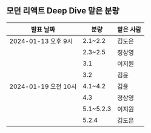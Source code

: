 ## 모던 리액트 Deep Dive 맡은 분량

|발표 날짜|분량|맡은 사람|
|------|---|---|
|2024-01-13 오후 9시|2.1~2.2|김도은|
| |2.3~2.5|정상영|
| |3.1|이지원|
| |3.2|김윤|
|2024-01-19 오전 10시|4.1~4.2|김윤|
| |4.3|정상영|
| |5.1~5.2.3|이지원|
| |5.2.4|김도은|
